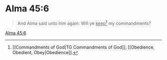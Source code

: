 # Alma 45:6

> And Alma said unto him again: Will ye <u>keep</u>[^a] my commandments?

[Alma 45:6](https://www.churchofjesuschrist.org/study/scriptures/bofm/alma/45?lang=eng&id=p6#p6)


[^a]: [[Commandments of God|TG Commandments of God]]; [[Obedience, Obedient, Obey|Obedience]].  

